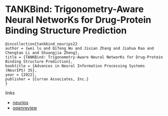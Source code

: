 # TANKBind: Trigonometry-Aware Neural NetworKs for Drug-Protein Binding Structure Prediction

```
@incollection{tankbind_neurips22
author = {wei lu and Qifeng Wu and Jixian Zhang and Jiahua Rao and Chengtao Li and Shuangjia Zheng},
title = {TANKBind: Trigonometry-Aware Neural NetworKs for Drug-Protein Binding Structure Prediction},
booktitle = {Advances in Neural Information Processing Systems (NeurIPS) 35},
year = {2022},
publisher = {Curran Associates, Inc.}
}
```

links
- [neurips](https://nips.cc/Conferences/2022/Schedule?showEvent=54430)
- [openreview](https://openreview.net/forum?id=MSBDFwGYwwt)
